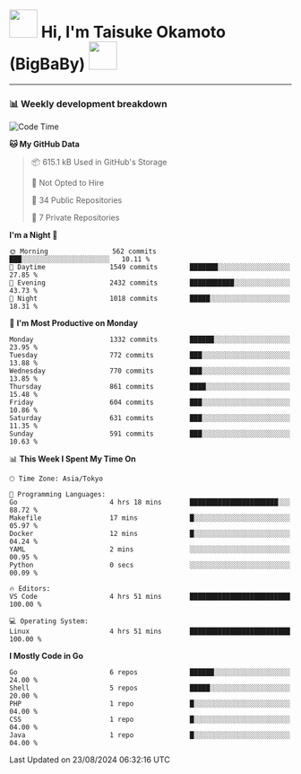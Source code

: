 <!-- Title -->
<h1>
    <img src="https://media.tenor.com/TlyRveJkgo4AAAAi/cloud-cloud-strife.gif" width="50"/> 
    Hi, I'm Taisuke Okamoto (BigBaBy) 
    <img src="https://media.tenor.com/TlyRveJkgo4AAAAi/cloud-cloud-strife.gif" width="50"/>
</h1>

---

<h3> 📊 Weekly development breakdown </h3>
<!-- waka-readme-stats -->

<!--START_SECTION:waka-->
![Code Time](http://img.shields.io/badge/Code%20Time-1%2C808%20hrs%201%20min-blue)

**🐱 My GitHub Data** 

> 📦 615.1 kB Used in GitHub's Storage 
 > 
> 🚫 Not Opted to Hire
 > 
> 📜 34 Public Repositories 
 > 
> 🔑 7 Private Repositories 
 > 
**I'm a Night 🦉** 

```text
🌞 Morning                562 commits         ███░░░░░░░░░░░░░░░░░░░░░░   10.11 % 
🌆 Daytime                1549 commits        ███████░░░░░░░░░░░░░░░░░░   27.85 % 
🌃 Evening                2432 commits        ███████████░░░░░░░░░░░░░░   43.73 % 
🌙 Night                  1018 commits        █████░░░░░░░░░░░░░░░░░░░░   18.31 % 
```
📅 **I'm Most Productive on Monday** 

```text
Monday                   1332 commits        ██████░░░░░░░░░░░░░░░░░░░   23.95 % 
Tuesday                  772 commits         ███░░░░░░░░░░░░░░░░░░░░░░   13.88 % 
Wednesday                770 commits         ███░░░░░░░░░░░░░░░░░░░░░░   13.85 % 
Thursday                 861 commits         ████░░░░░░░░░░░░░░░░░░░░░   15.48 % 
Friday                   604 commits         ███░░░░░░░░░░░░░░░░░░░░░░   10.86 % 
Saturday                 631 commits         ███░░░░░░░░░░░░░░░░░░░░░░   11.35 % 
Sunday                   591 commits         ███░░░░░░░░░░░░░░░░░░░░░░   10.63 % 
```


📊 **This Week I Spent My Time On** 

```text
🕑︎ Time Zone: Asia/Tokyo

💬 Programming Languages: 
Go                       4 hrs 18 mins       ██████████████████████░░░   88.72 % 
Makefile                 17 mins             █░░░░░░░░░░░░░░░░░░░░░░░░   05.97 % 
Docker                   12 mins             █░░░░░░░░░░░░░░░░░░░░░░░░   04.24 % 
YAML                     2 mins              ░░░░░░░░░░░░░░░░░░░░░░░░░   00.95 % 
Python                   0 secs              ░░░░░░░░░░░░░░░░░░░░░░░░░   00.09 % 

🔥 Editors: 
VS Code                  4 hrs 51 mins       █████████████████████████   100.00 % 

💻 Operating System: 
Linux                    4 hrs 51 mins       █████████████████████████   100.00 % 
```

**I Mostly Code in Go** 

```text
Go                       6 repos             ██████░░░░░░░░░░░░░░░░░░░   24.00 % 
Shell                    5 repos             █████░░░░░░░░░░░░░░░░░░░░   20.00 % 
PHP                      1 repo              █░░░░░░░░░░░░░░░░░░░░░░░░   04.00 % 
CSS                      1 repo              █░░░░░░░░░░░░░░░░░░░░░░░░   04.00 % 
Java                     1 repo              █░░░░░░░░░░░░░░░░░░░░░░░░   04.00 % 
```




 Last Updated on 23/08/2024 06:32:16 UTC
<!--END_SECTION:waka-->
